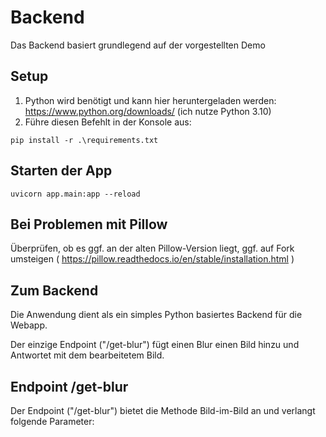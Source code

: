 # Backend
Das Backend basiert grundlegend auf der vorgestellten Demo

## Setup
1. Python wird benötigt und kann hier heruntergeladen werden: https://www.python.org/downloads/ (ich nutze Python 3.10)
2. Führe diesen Befehlt in der Konsole aus:
```
pip install -r .\requirements.txt
```

## Starten der App
```
uvicorn app.main:app --reload
```

## Bei Problemen mit Pillow
Überprüfen, ob es ggf. an der alten Pillow-Version liegt, ggf. auf Fork umsteigen ( https://pillow.readthedocs.io/en/stable/installation.html )

## Zum Backend
<p>Die Anwendung dient als ein simples Python basiertes Backend für die Webapp.</p>
<p>Der einzige Endpoint ("/get-blur") fügt einen Blur einen Bild hinzu und Antwortet mit dem bearbeitetem Bild.</p>

## Endpoint /get-blur
Der Endpoint ("/get-blur") bietet die Methode Bild-im-Bild an und verlangt folgende Parameter:
